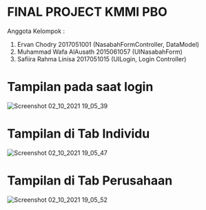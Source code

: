 # FINAL PROJECT KMMI PBO

Anggota Kelompok :
1. Ervan Chodry            2017051001  (NasabahFormController, DataModel)
2. Muhammad Wafa AlAusath  2015061057  (UINasabahForm)
4. Safiira Rahma Linisa    2017051015  (UILogin, Login Controller)

# Tampilan pada saat login
![Screenshot 02_10_2021 19_05_39](https://user-images.githubusercontent.com/58065502/135715345-b200b473-be6c-461a-b02c-dbcfd6a2f12c.png)

# Tampilan di Tab Individu
![Screenshot 02_10_2021 19_05_47](https://user-images.githubusercontent.com/58065502/135715369-15572a5e-9589-428e-a672-0bf322352f4b.png)

# Tampilan di Tab Perusahaan
![Screenshot 02_10_2021 19_05_52](https://user-images.githubusercontent.com/58065502/135715419-d1415842-5b6b-460b-b137-b0ff2a8690e9.png)
